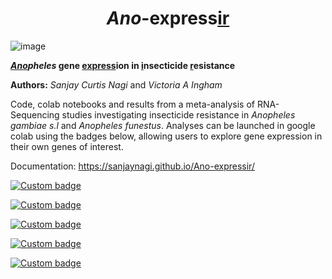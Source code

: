 <h1 align="center">
  <i>Ano</i>-express<ins>ir</ins>
</h1>

![image](https://raw.githubusercontent.com/sanjaynagi/ano-expressir/main/docs/logo.png)

**<ins>*Ano</ins>pheles* gene <ins>express</ins>ion in <ins>i</ins>nsecticide <ins>r</ins>esistance**

**Authors:**
*Sanjay Curtis Nagi* and *Victoria A Ingham*

Code, colab notebooks and results from a meta-analysis of RNA-Sequencing studies investigating insecticide resistance in *Anopheles gambiae s.l* and *Anopheles funestus*. Analyses can be launched in google colab using the badges below, allowing users to explore gene expression in their own genes of interest.

Documentation: https://sanjaynagi.github.io/Ano-expressir/


[![Custom badge](https://img.shields.io/endpoint?color=gold&logo=Google%20Colab&url=https%3A%2F%2Fraw.githubusercontent.com%2Fsanjaynagi%2Fano-expressir%2Fmain%2Fgraphics%2Fbadge-expression.json)](https://colab.research.google.com/github/sanjaynagi/ano-expressir/blob/main/workflow/notebooks/plot-gene-expression.ipynb)   

[![Custom badge](https://img.shields.io/endpoint?color=turqoise&logo=Google%20Colab&url=https%3A%2F%2Fraw.githubusercontent.com%2Fsanjaynagi%2Fano-expressir%2Fmain%2Fgraphics%2Fbadge-families.json)](https://colab.research.google.com/github/sanjaynagi/ano-expressir/blob/main/workflow/notebooks/plot-families-expression.ipynb)  

[![Custom badge](https://img.shields.io/endpoint?color=black&logo=Google%20Colab&url=https%3A%2F%2Fraw.githubusercontent.com%2Fsanjaynagi%2Fano-expressir%2Fmain%2Fgraphics%2Fbadge-candidates.json)](https://colab.research.google.com/github/sanjaynagi/ano-expressir/blob/main/workflow/notebooks/expression-candidates.ipynb)  

[![Custom badge](https://img.shields.io/endpoint?color=skyblue&logo=Google%20Colab&url=https%3A%2F%2Fraw.githubusercontent.com%2Fsanjaynagi%2Fano-expressir%2Fmain%2Fgraphics%2Fbadge-enrichment.json)](https://colab.research.google.com/github/sanjaynagi/ano-expressir/blob/main/workflow/notebooks/enrichment.ipynb)  

[![Custom badge](https://img.shields.io/endpoint?color=maroon&logo=Google%20Colab&url=https%3A%2F%2Fraw.githubusercontent.com%2Fsanjaynagi%2Fano-expressir%2Fmain%2Fgraphics%2Fbadge-heatmaps.json)](https://colab.research.google.com/github/sanjaynagi/ano-expressir/blob/main/workflow/notebooks/misc/cluster-heatmaps-16-12-22.ipynb)  
